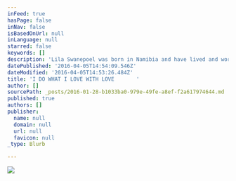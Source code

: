 ```yaml
---
inFeed: true
hasPage: false
inNav: false
isBasedOnUrl: null
inLanguage: null
starred: false
keywords: []
description: 'Lila Swanepoel was born in Namibia and have lived and worked in England, South Africa and Namibia.          '
datePublished: '2016-04-05T14:54:09.546Z'
dateModified: '2016-04-05T14:53:26.484Z'
title: 'I DO WHAT I LOVE WITH LOVE       '
author: []
sourcePath: _posts/2016-01-28-b1033ba0-979e-49fe-a8ef-f2a617974644.md
published: true
authors: []
publisher:
  name: null
  domain: null
  url: null
  favicon: null
_type: Blurb

---
```

![](https://the-grid-user-content.s3-us-west-2.amazonaws.com/9009fc38-380b-4b2c-8755-51a298353295.jpg)